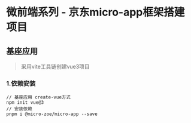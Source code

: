 # 微前端系列 - 京东micro-app框架搭建项目

## 基座应用

> 采用vite工具链创建vue3项目

### 1.依赖安装

```npm
// 基座应用 create-vue方式
npm init vue@3
// 安装依赖
pnpm i @micro-zoe/micro-app --save
```

